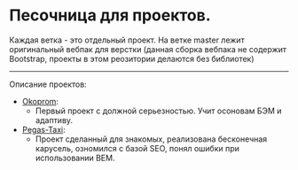# Песочница для проектов. <a name="title"></a>
Каждая ветка - это отдельный проект. 
На ветке master лежит оригинальный вебпак для верстки (данная сборка вебпака не содержит Bootstrap, проекты в этом реозитории делаются без библиотек)

____
Описание проектов: 
+ [Okoprom](https://github.com/Hiagar11/SandBox_Traning/tree/Okoprom#title):  
    + Первый проект с должной серьезностью. Учит осоновам БЭМ и адаптиву.
+ [Pegas-Taxi](https://github.com/Hiagar11/SandBox_Traning/tree/PegasTaxi_Landing#title): 
    + Проект сделанный для знакомых, реализована бесконечная карусель, озномился с базой SEO, понял ошибки при использовании BEM.

